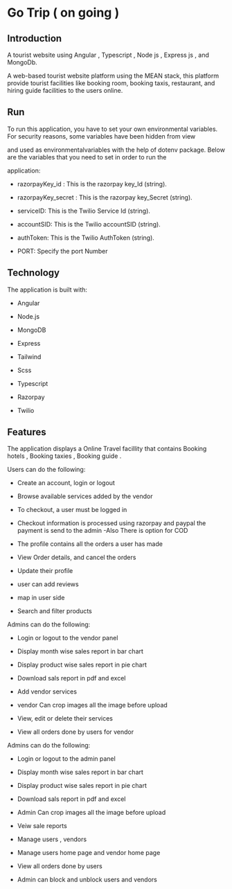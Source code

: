 # Go Trip ( on going )



## Introduction
 
 A tourist website using Angular , Typescript , Node js , Express js , and MongoDb.
 
 A web-based tourist website platform using the MEAN stack, this platform provide tourist facilities like booking room,
 booking taxis, restaurant, and hiring guide facilities to the users online.



## Run


To run this application, you have to set your own environmental variables. For security reasons, some variables have been hidden from view 

and used as environmentalvariables with the help of dotenv package. Below are the variables that you need to set in order to run the

application:

 - razorpayKey_id : This is the razorpay key_Id (string).

 - razorpayKey_secret : This is the razorpay key_Secret (string).

 - serviceID: This is the Twilio Service Id (string).

 - accountSID: This is the Twilio accountSID (string).

 - authToken: This is the Twilio AuthToken (string).

 - PORT: Specify the port Number




## Technology


 The application is built with:
 
 - Angular

 - Node.js

 - MongoDB

 - Express

 - Tailwind
 
 - Scss
 
 - Typescript

 - Razorpay

 - Twilio
 
 

## Features


The application displays a Online Travel facillity that contains Booking hotels , Booking taxies , Booking guide .


Users can do the following:


 - Create an account, login or logout

 - Browse available services added by the vendor

 - To checkout, a user must be logged in

 - Checkout information is processed using razorpay and paypal the payment is send to the admin -Also There is option for COD

 - The profile contains all the orders a user has made

 - View Order details, and cancel the orders

 - Update their profile
 
 - user can add reviews
 
 - map in user side

 - Search and filter products



Admins can do the following:

 - Login or logout to the vendor panel
 
 - Display month wise sales report in bar chart

 - Display product wise sales report in pie chart

 - Download sals report in pdf and excel

 - Add vendor services
 
 - vendor Can crop images all the image before upload

 - View, edit or delete their services
 
 - View all orders done by users for vendor


Admins can do the following:



 - Login or logout to the admin panel

 - Display month wise sales report in bar chart

 - Display product wise sales report in pie chart

 - Download sals report in pdf and excel

 - Admin Can crop images all the image before upload

 - Veiw sale reports

 - Manage users , vendors
 
  - Manage users home page and vendor home page

 - View all orders done by users
 
 - Admin can block and unblock users and vendors





